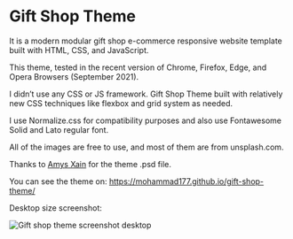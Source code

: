 # Gift Shop Theme

It is a modern modular gift shop e-commerce responsive website template built with HTML, CSS, and JavaScript.

This theme, tested in the recent version of Chrome, Firefox, Edge, and Opera Browsers (September 2021).

I didn’t use any CSS or JS framework. Gift Shop Theme built with relatively new CSS techniques like flexbox and grid system as needed.

I use Normalize.css for compatibility purposes and also use Fontawesome Solid and Lato regular font.

All of the images are free to use, and most of them are from unsplash.com.

Thanks to <a href="https://disqus.com/by/amysxain/" target="_blank">Amys Xain</a> for the theme .psd file.

You can see the theme on:
https://mohammad177.github.io/gift-shop-theme/

Desktop size screenshot:

<img src="https://alvand.dev/wp-content/uploads/2021/10/gift-shop-theme-screencapture-1.jpg" alt="Gift shop theme screenshot desktop">
